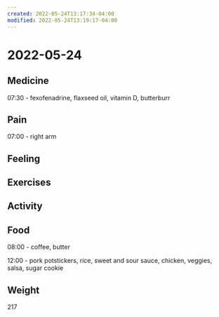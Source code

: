 ```yaml
---
created: 2022-05-24T13:17:34-04:00
modified: 2022-05-24T13:19:17-04:00
---
```


# 2022-05-24

## Medicine

07:30 - fexofenadrine, flaxseed oil, vitamin D, butterburr

## Pain

07:00 - right arm


## Feeling


## Exercises


## Activity


## Food

08:00 - coffee, butter

12:00 - pork potstickers, rice, sweet and sour sauce, chicken, veggies, salsa, sugar cookie


## Weight

217
